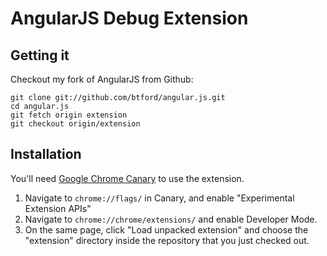 AngularJS Debug Extension
=========================

Getting it
----------
Checkout my fork of AngularJS from Github:

    git clone git://github.com/btford/angular.js.git
    cd angular.js
    git fetch origin extension
    git checkout origin/extension


Installation
------------
You'll need [Google Chrome Canary](https://tools.google.com/dlpage/chromesxs) to use the extension.

1.  Navigate to `chrome://flags/` in Canary, and enable "Experimental Extension APIs"
2.  Navigate to `chrome://chrome/extensions/` and enable Developer Mode.
3.  On the same page, click "Load unpacked extension" and choose the "extension" directory inside the repository that you just checked out.
